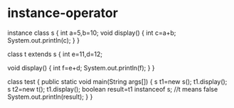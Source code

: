# instance-operator
instance
class s
{
int a=5,b=10;
void display()
{
int c=a+b;
System.out.println(c);
}
}

class t extends s
{
int e=11,d=12;

void display()
{
int f=e+d;
System.out.println(f);
}
}

class test
{
public static void main(String args[])
{
s t1=new s();
t1.display();
s t2=new t();
t1.display();
boolean result=t1 instanceof s; //t means false
System.out.println(result);
}
}


